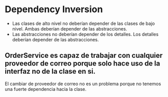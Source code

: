 # Dependency Inversion


- Las clases de alto nivel no deberían depender de las clases de bajo nivel. Ambas deberían depender de las abstracciones.
- Las abstracciones no deberían depender de los detalles. Los detalles deberían depender de las abstracciones.

## OrderService es capaz de trabajar con cualquier proveedor de correo porque solo hace uso de la interfaz no de la clase en si.
El cambiar de proveedor de correo no es un problema porque  no tenemos una fuerte dependencia hacia la clase.
